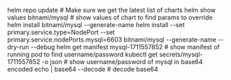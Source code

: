 
helm repo update 	# Make sure we get the latest list of charts
helm show values bitnami/mysql # show values of chart to find params to override
helm install bitnami/mysql --generate-name
helm install --set primary.service.type=NodePort --set primary.service.nodePorts.mysql=6603 bitnami/mysql --generate-name --dry-run --debug
helm get manifest mysql-1711557852 # show manifest of running pod to find username/password
kubectl get secrets/mysql-1711557852 -o json # show username/password of mysql in base64 encoded
echo <encoded base64 password> | base64 --decode # decode base64
